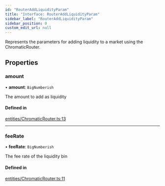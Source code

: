 ```yaml
---
id: "RouterAddLiquidityParam"
title: "Interface: RouterAddLiquidityParam"
sidebar_label: "RouterAddLiquidityParam"
sidebar_position: 0
custom_edit_url: null
---
```


Represents the parameters for adding liquidity to a market using the ChromaticRouter.

## Properties

### amount

• **amount**: `BigNumberish`

The amount to add as liquidity

#### Defined in

[entities/ChromaticRouter.ts:13](https://github.com/chromatic-protocol/sdk/blob/26a3c3b/packages/sdk-ethers-v6/src/entities/ChromaticRouter.ts#L13)

___

### feeRate

• **feeRate**: `BigNumberish`

The fee rate of the liquidity bin

#### Defined in

[entities/ChromaticRouter.ts:11](https://github.com/chromatic-protocol/sdk/blob/26a3c3b/packages/sdk-ethers-v6/src/entities/ChromaticRouter.ts#L11)
